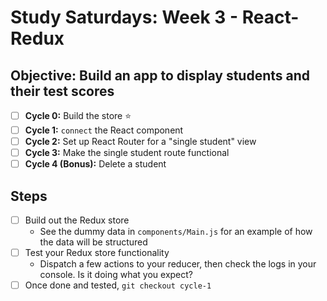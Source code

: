 # Study Saturdays: Week 3 - React-Redux

## **Objective:** Build an app to display students and their test scores
- [ ] **Cycle 0:** Build the store ⭐️
- [ ] **Cycle 1:** `connect` the React component
- [ ] **Cycle 2:** Set up React Router for a "single student" view
- [ ] **Cycle 3:** Make the single student route functional
- [ ] **Cycle 4 (Bonus):** Delete a student

## Steps

- [ ] Build out the Redux store
  - See the dummy data in `components/Main.js` for an example of how the data will be structured
- [ ] Test your Redux store functionality
  - Dispatch a few actions to your reducer, then check the logs in your console. Is it doing what you expect?
- [ ] Once done and tested, `git checkout cycle-1`
